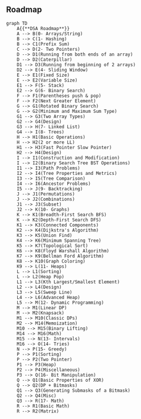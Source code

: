 <!-- <details>
<summary>🌈 Click to reveal awesome table! 🚀</summary>

<table>
  <tr>
    <th colspan="3" style="background-color: #4CAF50; color: white; font-size: 16px; font-weight: bold; text-align: center; padding: 10px; border: 2px solid #4CAF50;">🌟 Super Awesome Table 🌟</th>
  </tr>
  <tr>
    <th style="background-color: #2196F3; color: white; padding: 10px; border: 1px solid #1976D2;">Header 1 📊</th>
    <th style="background-color: #FFC107; color: black; padding: 10px; border: 1px solid #FFA000;">Header 2 💡</th>
    <th style="background-color: #E91E63; color: white; padding: 10px; border: 1px solid #C2185B;">Header 3 🎨</th>
  </tr>
  <tr>
    <td style="background-color: #E3F2FD; padding: 10px; border: 1px solid #90CAF9;">
      <details>
        <summary>Expand for cool stuff!</summary>
        <ul>
          <li>Item 1 🔥</li>
          <li>Item 2 ⚡</li>
        </ul>
      </details> 
    </td>
    <td style="background-color: #FFF9C4; padding: 10px; border: 1px solid #FFF176;">
      <img src="https://github.githubassets.com/images/icons/emoji/octocat.png" alt="Octocat" width="50"><br>
      GitHub Octocat!
    </td>
    <td style="background-color: #FCE4EC; padding: 10px; border: 1px solid #F48FB1;">
      <code>console.log("Hello!")</code>
    </td>
  </tr>
  <tr>
    <td style="background-color: #E8F5E9; padding: 10px; border: 1px solid #A5D6A7;">
      <a href="https://github.com">GitHub Link</a>
    </td>
    <td style="background-color: #FFECB3; padding: 10px; border: 1px solid #FFD54F;">
      <blockquote>Inspiring quote here!</blockquote>
    </td>
    <td style="background-color: #F3E5F5; padding: 10px; border: 1px solid #CE93D8;">
      <details>
        <summary>Task List</summary>
        <ul>
          <li>[ ] Task 1</li>
          <li>[x] Task 2</li>
        </ul>
      </details>
    </td>
  </tr>
</table>

</details>-->


## Roadmap
```mermaid
graph TD
    A{{**DSA Roadmap**}}
    A --> B(0- Arrays/String)
    B --> C(1- Hashing)
    B --> C1(Prefix Sum)
    C --> D(2- Two Pointers)
    D --> D1(Running from both ends of an array)
    D --> D2(Caterpillar)
    D1 --> D3(Running from beginning of 2 arrays)
    D2 --> E(4- Sliding Window)
    E --> E1(Fixed Size)
    E --> E2(Variable Size)
    E1 --> F(5- Stack)
    E2 --> G(6- Binary Search)
    F --> F1(Parentheses push & pop)
    F --> F2(Next Greater Element)
    G --> G1(Rotated Binary Search)
    G --> G2(Minimum and Maximum Sum Type)
    G1 --> G3(Two Array Types)
    G2 --> G4(Design)
    G3 --> H(7- Linked List)
    G4 --> I(8- Trees)
    H --> H1(Basic Operations)
    H --> H2(2 or more LL)
    H1 --> H3(Fast Pointer Slow Pointer)
    H2 --> H4(Design)
    I --> I1(Construction and Modification)
    I --> I2(Binary Search Tree BST Operations)
    I1 --> I3(Path Problems)
    I2 --> I4(Tree Properties and Metrics)
    I3 --> I5(Tree Comparison)
    I4 --> I6(Ancestor Problems)
    I5 --> J(9- Backtracking)
    J --> J1(Permutations)
    J --> J2(Combinations)
    J1 --> J3(Subset)
    J2 --> K(10- Graphs)
    K --> K1(Breadth-First Search BFS)
    K --> K2(Depth-First Search DFS)
    K1 --> K3(Connected Components)
    K2 --> K4(Dijkstra's Algorithm)
    K3 --> K5(Union Find)
    K4 --> K6(Minimum Spanning Tree)
    K5 --> K7(Topological Sort)
    K6 --> K8(Floyd Warshall Algorithm)
    K7 --> K9(Bellman Ford Algorithm)
    K8 --> K10(Graph Coloring)
    K9 --> L(11- Heaps)
    L --> L1(Sorting)
    L --> L2(Heap Pop)
    L1 --> L3(Kth Largest/Smallest Element)
    L2 --> L4(Design)
    L3 --> L5(Sweep Line)
    L4 --> L6(Advanced Heap)
    L5 --> M(12- Dynamic Programming)
    M --> M1(Linear DP)
    M --> M2(Knapsack)
    M1 --> M10(Classic DPs)
    M2 --> M14(Memoization)
    M10 --> M15(Binary Lifting)
    M14 --> M16(Math)
    M15 --> N(13- Intervals)
    M16 --> O(14- Tries)
    N --> P(15- Greedy)
    P --> P1(Sorting)
    P --> P2(Two Pointer)
    P1 --> P3(Heap)
    P2 --> P4(Miscellaneous)
    P3 --> Q(16- Bit Manipulation)
    Q --> Q1(Basic Properties of XOR)
    Q --> Q2(DP + Bitmasks)
    Q1 --> Q3(Generating Submasks of a Bitmask)
    Q2 --> Q4(Misc)
    Q3 --> R(17- Math)
    R --> R1(Basic Math)
    R --> R2(Matrix)
```
<!-- another alternative>

```mermaid

mindmap
  root((DSA Roadmap))
    Arrays & Hashing
      Two Pointers
        Binary Search
        Sliding Window
        Linked List
      Stack
    Trees
      Tries
      Backtracking
        Graphs
        1-D DP
      Heap / Priority Queue
        Intervals
        Greedy
        Advanced Graphs
        2-D DP
        Bit Manipulation
          Math & Geometry
```
<!-- another alternative-->
